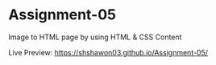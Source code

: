 # Assignment-05
Image to HTML page by using HTML &amp; CSS Content

Live Preview: https://shshawon03.github.io/Assignment-05/
